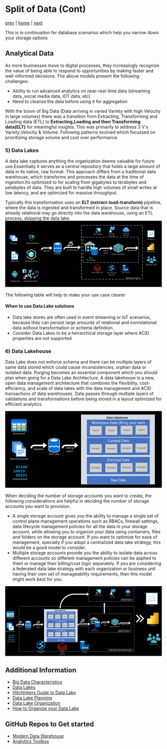 # Split of Data (Cont)

[prev](./splitofdata1.md.md) | [home](./introduction.md)  | [next](./splitofdata3.md)

This is in continuation for database scenarios which help you narrow down your storage options

## Analytical Data

As more businesses move to digital processes, they increasingly recognize the value of being able to respond to opportunities by making faster and well-informed decisions. The above models present the following challenges:

* Ability to run advanced analytics on near-real-time data (streaming data,,social media data, IOT data, etc)
* Need to cleanse the data before using it for aggregation

With the boom of Big Data (Data arriving in varied Variety with high Velocity in large volumes) there was a transition from Extracting, Transforming and Loading data (ETL) to **Extracting,Loading and then Transforming data(ELT)** for meaningful insights. This was primarily to address 3 V's Variety,Velocity & Volume. Following patterns evolved which focussed on prioritizing storage volume and cost over performance.

### 5) Data Lakes

A data lake captures anything the organization deems valuable for future use.Essentially  it serves as a central repository that holds a large amount of data in its native, raw format. This approach differs from a traditional data warehouse, which transforms and processes the data at the time of ingestion.Its optimized to for scaling from gigabytes to terabytes and petabytes of data. They are built to handle high volumes of small writes at low latency, and are optimized for massive throughput.

Typically this transformation uses an **ELT (extract-load-transform)** pipeline, where the data is ingested and transformed in place. Source data that is already relational may go directly into the data warehouse, using an ETL process, skipping the data lake.
![Data Lake Architecture](/images/DataLakeArchitecture.png)

The following table will help to make your use case clearer

#### When to use Data Lake solutions

* Data lake stores are often used in event streaming or IoT scenarios, because they can persist large amounts of relational and nonrelational data without transformation or schema definition.
* Consider Data Lakes to be a heirarchical storage layer where ACID properties are not supported

### 6) Data Lakehouse

Data Lake does not enforce schema and there can be multiple layers of same data stored which could cause inconsistencies, orphan data or isolated data. Purging becomes an essential component which you should plan when going for a Data Lake Architecture. A data lakehouse is a new, open data management architecture that combines the flexibility, cost-efficiency, and scale of data lakes with the data management and ACID transactions of data warehouses. Data passes through multiple layers of validations and transformations before being stored in a layout optimized for efficient analytics.

![LakeLakehouse](/images/DataLaketoLakehouse.png)

When deciding the number of storage accounts you want to create, the following considerations are helpful in deciding the number of storage accounts you want to provision.

* A single storage account gives you the ability to manage a single set of control plane management operations such as RBACs, firewall settings, data lifecycle management policies for all the data in your storage account, while allowing you to organize your data using containers, files and folders on the storage account. If you want to optimize for ease of management, specially if you adopt a centralized data lake strategy, this would be a good model to consider.
* Multiple storage accounts provide you the ability to isolate data across different accounts so different management policies can be applied to them or manage their billing/cost logic separately. If you are considering a federated data lake strategy with each organization or business unit having their own set of manageability requirements, then this model might work best for you.

![DataLakehouse](/images/DataLakehouse.png)

## Additional Information

* [Big Data Characteristics](https://www.teradata.com/Glossary/What-are-the-5-V-s-of-Big-Data#:~:text=Big%20data%20is%20a%20collection,variety%2C%20velocity%2C%20and%20veracity)
* [Data Lakes](https://learn.microsoft.com/azure/architecture/data-guide/scenarios/data-lake)
* [Hitchhikers Guide to Data Lake](https://azure.github.io/Storage/docs/analytics/hitchhikers-guide-to-the-datalake/)
* [Data Lake Planning](https://www.sqlchick.com/entries/2016/7/31/data-lake-use-cases-and-planning)
* [Data Lake Organization](https://www.sqlchick.com/entries/2019/1/20/faqs-about-organizing-a-data-lake)
* [How to Organize your Data Lake](https://techcommunity.microsoft.com/t5/data-architecture-blog/how-to-organize-your-data-lake/ba-p/1182562)

## GitHub Repos to Get started

* [Modern Data Warehouse](https://github.com/Azure-Samples/modern-data-warehouse-dataops)
* [Analytics Toolbox](https://github.com/Azure/AnalyticsinaBox)
